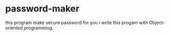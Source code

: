 # password-maker
this program make secure password for you i write this progam with Object-oriented programming.
